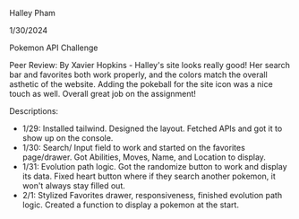 Halley Pham

1/30/2024

Pokemon API Challenge

Peer Review: By Xavier Hopkins - Halley's site looks really good! Her search bar and favorites both work properly, and the colors match the overall asthetic of the website. Adding the pokeball for the site icon was a nice touch as well. Overall great job on the assignment!

Descriptions: 
- 1/29: Installed tailwind. Designed the layout. Fetched APIs and got it to show up on the console.
- 1/30: Search/ Input field to work and started on the favorites page/drawer. Got Abilities, Moves, Name, and Location to display.
- 1/31: Evolution path logic. Got the randomize button to work and display its data. Fixed heart button where if they search another pokemon, it won't always stay filled out.
- 2/1: Stylized Favorites drawer, responsiveness, finished evolution path logic. Created a function to display a pokemon at the start.
